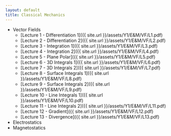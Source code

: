 ```yaml
---
layout: default
title: Classical Mechanics
---
```


- Vector Fields
  - [Lecture 1 - Differentiation 1]({{ site.url }}/assets/Y1/E&M/VF/L1.pdf)
  - [Lecture 2 - Differentiation 2]({{ site.url }}/assets/Y1/E&M/VF/L2.pdf)
  - [Lecture 3 - Integration 1]({{ site.url }}/assets/Y1/E&M/VF/L3.pdf)
  - [Lecture 4 - Integration 2]({{ site.url }}/assets/Y1/E&M/VF/L4.pdf)
  - [Lecture 5 - Plane Polar]({{ site.url }}/assets/Y1/E&M/VF/L5.pdf)
  - [Lecture 6 - 3D Integrals 1]({{ site.url }}/assets/Y1/E&M/VF/L6.pdf)
  - [Lecture 7 - 3D Integrals 2]({{ site.url }}/assets/Y1/E&M/VF/L7.pdf)
  - [Lecture 8 - Surface Integrals 1]({{ site.url }}/assets/Y1/E&M/VF/L8.pdf)
  - [Lecture 9 - Surface Integrals 2]({{ site.url }}/assets/Y1/E&M/VF/L9.pdf)
  - [Lecture 10 - Line Integrals 1]({{ site.url }}/assets/Y1/E&M/VF/L10.pdf)
  - [Lecture 11 - Line Integrals 2]({{ site.url }}/assets/Y1/E&M/VF/L11.pdf)
  - [Lecture 12 - Gradient]({{ site.url }}/assets/Y1/E&M/VF/L12.pdf)
  - [Lecture 13 - Divergence]({{ site.url }}/assets/Y1/E&M/VF/L13.pdf)
- Electrostatics
- Magnetostatics
